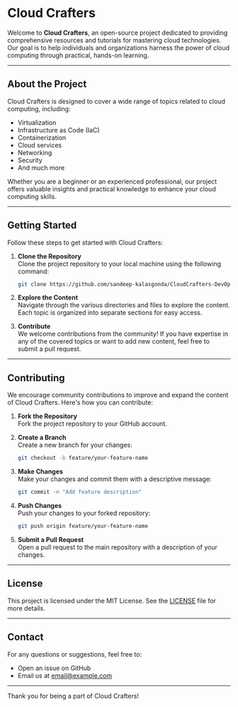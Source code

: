 # Cloud Crafters

Welcome to **Cloud Crafters**, an open-source project dedicated to providing comprehensive resources and tutorials for mastering cloud technologies. Our goal is to help individuals and organizations harness the power of cloud computing through practical, hands-on learning.

---

## About the Project

Cloud Crafters is designed to cover a wide range of topics related to cloud computing, including:

- Virtualization
- Infrastructure as Code (IaC)
- Containerization
- Cloud services
- Networking
- Security
- And much more

Whether you are a beginner or an experienced professional, our project offers valuable insights and practical knowledge to enhance your cloud computing skills.

---

## Getting Started

Follow these steps to get started with Cloud Crafters:

1. **Clone the Repository**  
   Clone the project repository to your local machine using the following command:

   ```sh
   git clone https://github.com/sandeep-kalasgonda/CloudCrafters-DevOpsJourney.git
   ```

2. **Explore the Content**  
   Navigate through the various directories and files to explore the content. Each topic is organized into separate sections for easy access.

3. **Contribute**  
   We welcome contributions from the community! If you have expertise in any of the covered topics or want to add new content, feel free to submit a pull request.

---

## Contributing

We encourage community contributions to improve and expand the content of Cloud Crafters. Here's how you can contribute:

1. **Fork the Repository**  
   Fork the project repository to your GitHub account.

2. **Create a Branch**  
   Create a new branch for your changes:

   ```sh
   git checkout -b feature/your-feature-name
   ```

3. **Make Changes**  
   Make your changes and commit them with a descriptive message:

   ```sh
   git commit -m "Add feature description"
   ```

4. **Push Changes**  
   Push your changes to your forked repository:

   ```sh
   git push origin feature/your-feature-name
   ```

5. **Submit a Pull Request**  
   Open a pull request to the main repository with a description of your changes.

---

## License

This project is licensed under the MIT License. See the [LICENSE](LICENSE) file for more details.

---

## Contact

For any questions or suggestions, feel free to:

- Open an issue on GitHub
- Email us at [email@example.com](mailto:sandeep.kalasgonda@skill-mine.com)

---

Thank you for being a part of Cloud Crafters!
